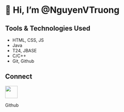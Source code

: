 # 👋 Hi, I’m @NguyenVTruong
## Tools & Technologies Used
- HTML, CSS, JS
- Java
- T24, JBASE
- C/C++
- Git, Github
## Connect


<img src="https://iconsplace.com/wp-content/uploads/_icons/ffffff/256/png/github-icon-18-256.png" width= "40;" float= "left"></img><p> Github</p>
